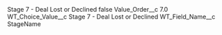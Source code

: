<?xml version="1.0" encoding="UTF-8"?>
<CustomMetadata xmlns="http://soap.sforce.com/2006/04/metadata" xmlns:xsi="http://www.w3.org/2001/XMLSchema-instance" xmlns:xsd="http://www.w3.org/2001/XMLSchema">
    <label>Stage 7 - Deal Lost or Declined</label>
    <protected>false</protected>
    <values>
        <field>Value_Order__c</field>
        <value xsi:type="xsd:double">7.0</value>
    </values>
    <values>
        <field>WT_Choice_Value__c</field>
        <value xsi:type="xsd:string">Stage 7 - Deal Lost or Declined</value>
    </values>
    <values>
        <field>WT_Field_Name__c</field>
        <value xsi:type="xsd:string">StageName</value>
    </values>
</CustomMetadata>
